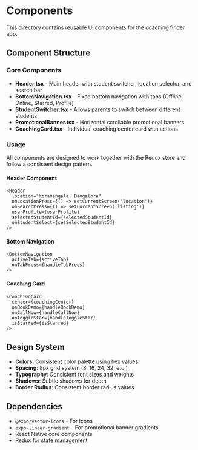 # Components

This directory contains reusable UI components for the coaching finder app.

## Component Structure

### Core Components

- **Header.tsx** - Main header with student switcher, location selector, and search bar
- **BottomNavigation.tsx** - Fixed bottom navigation with tabs (Offline, Online, Starred, Profile)
- **StudentSwitcher.tsx** - Allows parents to switch between different students
- **PromotionalBanner.tsx** - Horizontal scrollable promotional banners
- **CoachingCard.tsx** - Individual coaching center card with actions

### Usage

All components are designed to work together with the Redux store and follow a consistent design pattern.

#### Header Component
```tsx
<Header
  location="Koramangala, Bangalore"
  onLocationPress={() => setCurrentScreen('location')}
  onSearchPress={() => setCurrentScreen('listing')}
  userProfile={userProfile}
  selectedStudentId={selectedStudentId}
  onStudentSelect={setSelectedStudentId}
/>
```

#### Bottom Navigation
```tsx
<BottomNavigation
  activeTab={activeTab}
  onTabPress={handleTabPress}
/>
```

#### Coaching Card
```tsx
<CoachingCard
  center={coachingCenter}
  onBookDemo={handleBookDemo}
  onCallNow={handleCallNow}
  onToggleStar={handleToggleStar}
  isStarred={isStarred}
/>
```

## Design System

- **Colors**: Consistent color palette using hex values
- **Spacing**: 8px grid system (8, 16, 24, 32, etc.)
- **Typography**: Consistent font sizes and weights
- **Shadows**: Subtle shadows for depth
- **Border Radius**: Consistent border radius values

## Dependencies

- `@expo/vector-icons` - For icons
- `expo-linear-gradient` - For promotional banner gradients
- React Native core components
- Redux for state management
